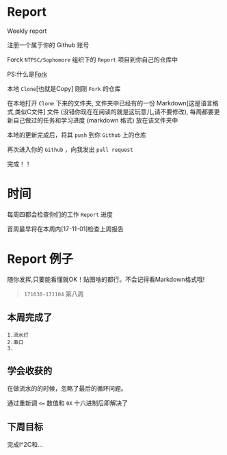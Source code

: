 # Report
Weekly report

注册一个属于你的 Github 账号

Forck `NTPSC/Sophomore` 组织下的 `Report` 项目到你自己的仓库中 

PS:什么是[Fork](https://www.zhihu.com/question/20431718)

本地 `Clone`[也就是Copy] 刚刚 `Fork` 的仓库

在本地打开 `Clone` 下来的文件夹, 文件夹中已经有的一份 Markdown[这是语言格式,类似C文件] 文件 (没错你现在在阅读的就是这玩意儿,请不要修改), 每周都要更新自己做过的任务和学习进度 (markdown 格式) 放在该文件夹中

本地的更新完成后，将其 `push` 到你 `Github` 上的仓库

再次进入你的 `Github` ，向我发出 `pull request`

完成！！

# 时间
每周四都会检查你们的工作 `Report` 进度

首周最早将在本周内[17-11-01]检查上周报告

# Report 例子
随你发挥,只要能看懂就OK！贴图啥的都行。不会记得看Markdown格式哦!
> `171030-171104` 第八周

## 本周完成了

    1.流水灯
    2.串口
    3.
## 学会收获的
在做流水的的时候，忽略了最后的循环问题。

通过重新调 `<=` 数值和 `0X` 十六进制后即解决了

## 下周目标
完成I^2C和...
